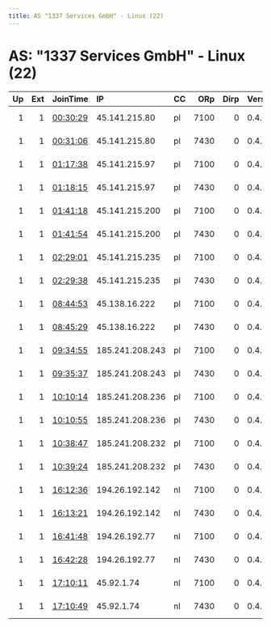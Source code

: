 ```yaml
---
title: AS "1337 Services GmbH" - Linux (22)
---
```


# AS: "1337 Services GmbH" - Linux (22)

|   Up |   Ext | JoinTime                                                                                              | IP              | CC   |   ORp |   Dirp | Version   | Contact                   | Nickname     |   eFamMembers |
|-----:|------:|:------------------------------------------------------------------------------------------------------|:----------------|:-----|------:|-------:|:----------|:--------------------------|:-------------|--------------:|
|    1 |     1 | [00:30:29](https://nusenu.github.io/OrNetStats/w/relay/4CE608B11DDA3665DA51A94532FEE82B9C2EC359.html) | 45.141.215.80   | pl   |  7100 |      0 | 0.4.7.13  | email:Quetzalcoatl relays | Quetzalcoatl |            64 |
|    1 |     1 | [00:31:06](https://nusenu.github.io/OrNetStats/w/relay/B2A4EFD1B3DAD0F5FA127B5C29BBFE625628A6D9.html) | 45.141.215.80   | pl   |  7430 |      0 | 0.4.7.13  | email:Quetzalcoatl relays | Quetzalcoatl |            64 |
|    1 |     1 | [01:17:38](https://nusenu.github.io/OrNetStats/w/relay/5F8ACD9D6624450926AB0BEDB7DDE9AE43B0D04C.html) | 45.141.215.97   | pl   |  7100 |      0 | 0.4.7.13  | email:Quetzalcoatl relays | Quetzalcoatl |            60 |
|    1 |     1 | [01:18:15](https://nusenu.github.io/OrNetStats/w/relay/02FCF62C0AD3AD1D208D7F27E12E8840EF53C7E0.html) | 45.141.215.97   | pl   |  7430 |      0 | 0.4.7.13  | email:Quetzalcoatl relays | Quetzalcoatl |            60 |
|    1 |     1 | [01:41:18](https://nusenu.github.io/OrNetStats/w/relay/8B30FEEE3790A40063AAF8E71EC8773F71FB60BF.html) | 45.141.215.200  | pl   |  7100 |      0 | 0.4.7.13  | email:Quetzalcoatl relays | Quetzalcoatl |            56 |
|    1 |     1 | [01:41:54](https://nusenu.github.io/OrNetStats/w/relay/0CF48696F004482C445D875BE376A58E3D660497.html) | 45.141.215.200  | pl   |  7430 |      0 | 0.4.7.13  | email:Quetzalcoatl relays | Quetzalcoatl |            56 |
|    1 |     1 | [02:29:01](https://nusenu.github.io/OrNetStats/w/relay/10C079B536D3F682F8A1BB882DED61182646D167.html) | 45.141.215.235  | pl   |  7100 |      0 | 0.4.7.13  | email:Quetzalcoatl relays | Quetzalcoatl |            52 |
|    1 |     1 | [02:29:38](https://nusenu.github.io/OrNetStats/w/relay/9112E190D8FD4ED1266399C96537620BF3700E7B.html) | 45.141.215.235  | pl   |  7430 |      0 | 0.4.7.13  | email:Quetzalcoatl relays | Quetzalcoatl |            52 |
|    1 |     1 | [08:44:53](https://nusenu.github.io/OrNetStats/w/relay/6212040CE7774652B4F727940E6F632E015023DD.html) | 45.138.16.222   | pl   |  7100 |      0 | 0.4.7.13  | email:Quetzalcoatl relays | Quetzalcoatl |            48 |
|    1 |     1 | [08:45:29](https://nusenu.github.io/OrNetStats/w/relay/C877FABDC3739F972F2E098DE7A66B239A3EDFD4.html) | 45.138.16.222   | pl   |  7430 |      0 | 0.4.7.13  | email:Quetzalcoatl relays | Quetzalcoatl |            48 |
|    1 |     1 | [09:34:55](https://nusenu.github.io/OrNetStats/w/relay/3D2D6927F1ACC04A1373C91C015946B3C4B08797.html) | 185.241.208.243 | pl   |  7100 |      0 | 0.4.7.13  | email:Quetzalcoatl relays | Quetzalcoatl |            44 |
|    1 |     1 | [09:35:37](https://nusenu.github.io/OrNetStats/w/relay/7C9FC7C99D7F83980E621BA8D4E0D40FCE53104F.html) | 185.241.208.243 | pl   |  7430 |      0 | 0.4.7.13  | email:Quetzalcoatl relays | Quetzalcoatl |            44 |
|    1 |     1 | [10:10:14](https://nusenu.github.io/OrNetStats/w/relay/4FE78C2FF1468CCF2193E33E2E79066862D52AEC.html) | 185.241.208.236 | pl   |  7100 |      0 | 0.4.7.13  | email:Quetzalcoatl relays | Quetzalcoatl |            40 |
|    1 |     1 | [10:10:55](https://nusenu.github.io/OrNetStats/w/relay/5A234337E19813216DD21237B36D4F252D7D7430.html) | 185.241.208.236 | pl   |  7430 |      0 | 0.4.7.13  | email:Quetzalcoatl relays | Quetzalcoatl |            40 |
|    1 |     1 | [10:38:47](https://nusenu.github.io/OrNetStats/w/relay/ADC776E831EC4609D6D5AC0D5A757B00FC6BFDEE.html) | 185.241.208.232 | pl   |  7100 |      0 | 0.4.7.13  | email:Quetzalcoatl relays | Quetzalcoatl |            36 |
|    1 |     1 | [10:39:24](https://nusenu.github.io/OrNetStats/w/relay/386CF08197DAD89418025300E7893C6D0F7BEB08.html) | 185.241.208.232 | pl   |  7430 |      0 | 0.4.7.13  | email:Quetzalcoatl relays | Quetzalcoatl |            36 |
|    1 |     1 | [16:12:36](https://nusenu.github.io/OrNetStats/w/relay/27DDB904D649E7A526088B7E15BB42C53BB53F60.html) | 194.26.192.142  | nl   |  7100 |      0 | 0.4.7.13  | email:Quetzalcoatl relays | Quetzalcoatl |            32 |
|    1 |     1 | [16:13:21](https://nusenu.github.io/OrNetStats/w/relay/B85E978AEE73A9604FD9B124E1D834080AFC3FA4.html) | 194.26.192.142  | nl   |  7430 |      0 | 0.4.7.13  | email:Quetzalcoatl relays | Quetzalcoatl |            32 |
|    1 |     1 | [16:41:48](https://nusenu.github.io/OrNetStats/w/relay/DD68CED74414FF446E52596462CEDAEF7E66BED7.html) | 194.26.192.77   | nl   |  7100 |      0 | 0.4.7.13  | email:Quetzalcoatl relays | Quetzalcoatl |            28 |
|    1 |     1 | [16:42:28](https://nusenu.github.io/OrNetStats/w/relay/DA9ADB1C3B9B9B379278B59FC058FD673F57EF39.html) | 194.26.192.77   | nl   |  7430 |      0 | 0.4.7.13  | email:Quetzalcoatl relays | Quetzalcoatl |            28 |
|    1 |     1 | [17:10:11](https://nusenu.github.io/OrNetStats/w/relay/DD92B0F3D3BE41A5DBDAE19BB6B7B49CD5EBF1DC.html) | 45.92.1.74      | nl   |  7100 |      0 | 0.4.7.13  | email:Quetzalcoatl relays | Quetzalcoatl |            24 |
|    1 |     1 | [17:10:49](https://nusenu.github.io/OrNetStats/w/relay/28904A07DA6507AA9890398F43949967090CB11E.html) | 45.92.1.74      | nl   |  7430 |      0 | 0.4.7.13  | email:Quetzalcoatl relays | Quetzalcoatl |            24 |

